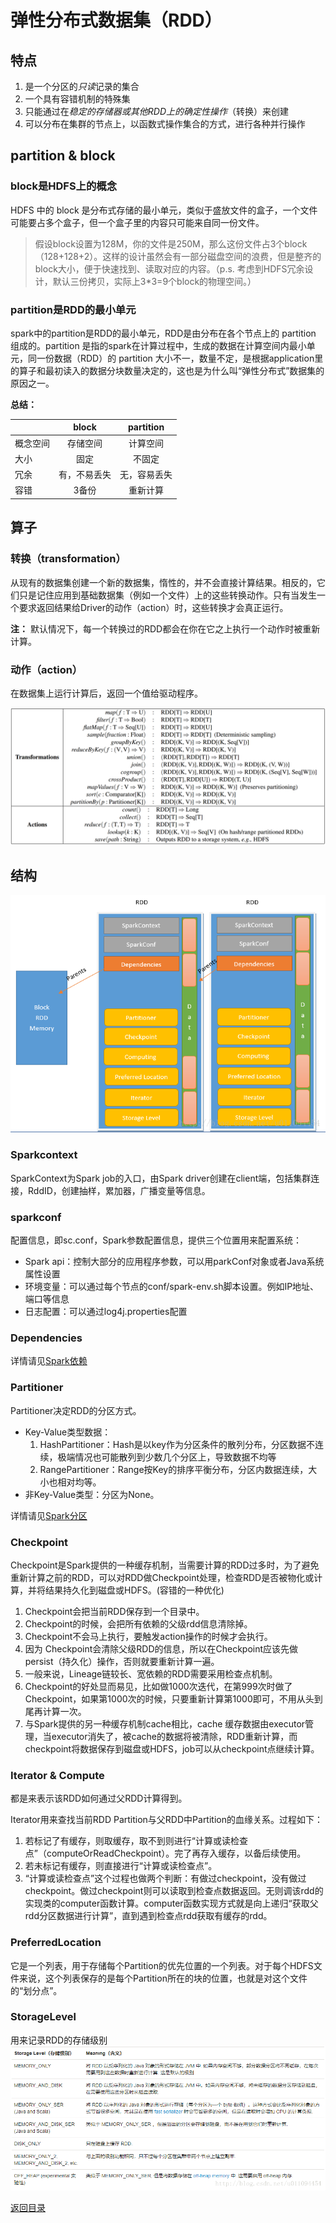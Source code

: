 # 弹性分布式数据集（RDD）
## 特点
1. 是一个分区的*只读*记录的集合
2. 一个具有容错机制的特殊集
3. 只能通过在*稳定的存储器或其他RDD上的确定性操作*（转换）来创建
4. 可以分布在集群的节点上，以函数式操作集合的方式，进行各种并行操作

## partition & block
### block是HDFS上的概念
HDFS 中的 block 是分布式存储的最小单元，类似于盛放文件的盒子，一个文件可能要占多个盒子，但一个盒子里的内容只可能来自同一份文件。
>假设block设置为128M，你的文件是250M，那么这份文件占3个block（128+128+2）。这样的设计虽然会有一部分磁盘空间的浪费，但是整齐的block大小，便于快速找到、读取对应的内容。（p.s. 考虑到HDFS冗余设计，默认三份拷贝，实际上3*3=9个block的物理空间。）
### partition是RDD的最小单元
spark中的partition是RDD的最小单元，RDD是由分布在各个节点上的 partition 组成的。partition 是指的spark在计算过程中，生成的数据在计算空间内最小单元，同一份数据（RDD）的 partition 大小不一，数量不定，是根据application里的算子和最初读入的数据分块数量决定的，这也是为什么叫“弹性分布式”数据集的原因之一。

**总结：**

| |block|partition|
|----|:----:|:----:|
|概念空间|存储空间|计算空间|
|大小|固定|不固定|
|冗余|有，不易丢失|无，容易丢失|
|容错|3备份|重新计算|

## 算子
### 转换（transformation）
从现有的数据集创建一个新的数据集，惰性的，并不会直接计算结果。相反的，它们只是记住应用到基础数据集（例如一个文件）上的这些转换动作。只有当发生一个要求返回结果给Driver的动作（action）时，这些转换才会真正运行。

**注：** 默认情况下，每一个转换过的RDD都会在你在它之上执行一个动作时被重新计算。
### 动作（action）
在数据集上运行计算后，返回一个值给驱动程序。

![](img/rdd_1.png)

## 结构
![](img/rdd_2.png)

### Sparkcontext
SparkContext为Spark job的入口，由Spark driver创建在client端，包括集群连接，RddID，创建抽样，累加器，广播变量等信息。

### sparkconf
配置信息，即sc.conf，Spark参数配置信息，提供三个位置用来配置系统：
- Spark api：控制大部分的应用程序参数，可以用parkConf对象或者Java系统属性设置 
- 环境变量：可以通过每个节点的conf/spark-env.sh脚本设置。例如IP地址、端口等信息 
- 日志配置：可以通过log4j.properties配置

### Dependencies
详情请见[Spark依赖](./dependency.md)

### Partitioner
Partitioner决定RDD的分区方式。 
- Key-Value类型数据：
    1. HashPartitioner：Hash是以key作为分区条件的散列分布，分区数据不连续，极端情况也可能散列到少数几个分区上，导致数据不均等
    2. RangePartitioner：Range按Key的排序平衡分布，分区内数据连续，大小也相对均等。
- 非Key-Value类型：分区为None。

详情请见[Spark分区](./partition.md)

### Checkpoint
Checkpoint是Spark提供的一种缓存机制，当需要计算的RDD过多时，为了避免重新计算之前的RDD，可以对RDD做Checkpoint处理，检查RDD是否被物化或计算，并将结果持久化到磁盘或HDFS。(容错的一种优化) 
1. Checkpoint会把当前RDD保存到一个目录中。 
2. Checkpoint的时候，会把所有依赖的父级rdd信息清除掉。 
3. Checkpoint不会马上执行，要触发action操作的时候才会执行。 
4. 因为 Checkpoint会清除父级RDD的信息，所以在Checkpoint应该先做persist（持久化）操作，否则就要重新计算一遍。 
5. 一般来说，Lineage链较长、宽依赖的RDD需要采用检查点机制。 
6. Checkpoint的好处显而易见，比如做1000次迭代，在第999次时做了Checkpoint，如果第1000次的时候，只要重新计算第1000即可，不用从头到尾再计算一次。 
7. 与Spark提供的另一种缓存机制cache相比，cache 缓存数据由executor管理，当executor消失了，被cache的数据将被清除，RDD重新计算，而checkpoint将数据保存到磁盘或HDFS，job可以从checkpoint点继续计算。

### Iterator & Compute
都是来表示该RDD如何通过父RDD计算得到。

Iterator用来查找当前RDD Partition与父RDD中Partition的血缘关系。过程如下：
1. 若标记了有缓存，则取缓存，取不到则进行“计算或读检查点”（computeOrReadCheckpoint）。完了再存入缓存，以备后续使用。 
2. 若未标记有缓存，则直接进行“计算或读检查点”。 
3. “计算或读检查点”这个过程也做两个判断：有做过checkpoint，没有做过checkpoint。做过checkpoint则可以读取到检查点数据返回。无则调该rdd的实现类的computer函数计算。computer函数实现方式就是向上递归“获取父rdd分区数据进行计算”，直到遇到检查点rdd获取有缓存的rdd。

### PreferredLocation
它是一个列表，用于存储每个Partition的优先位置的一个列表。对于每个HDFS文件来说，这个列表保存的是每个Partition所在的块的位置，也就是对这个文件的“划分点”。

### StorageLevel
用来记录RDD的存储级别
![](img/rdd_3.png)

[返回目录](../CONTENTS.md)